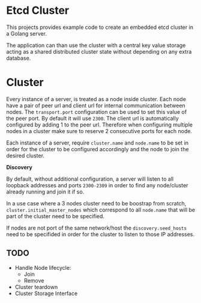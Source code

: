 # Etcd Cluster

This projects provides example code to create an embedded etcd cluster in a Golang server.

The application can than use the cluster with a central key value storage acting as a shared distributed cluster state without depending on any extra database.

# Cluster

Every instance of a server, is treated as a node inside cluster. Each node have a pair of 
peer url and client url for internal communication between nodes. The `transport.port` configuration can be used to set this value of the peer port. By default it will use `2300`. The client url is automatically configured by adding 1 to the peer url. Therefore when configuring multiple nodes in a cluster make sure to reserve 2 consecutive ports for each node.

Each instance of a server, require `cluster.name` and `node.name` to be set in order for the cluster to be configured accordingly and the node to join the desired cluster.

**Discovery**

By default, without additional configuration, a server will listen to all loopback addresses and ports `2300-2309` in order to find any node/cluster already running and join it if so.

In a use case where a 3 nodes cluster need to be boostrap from scratch, `cluster.initial_master_nodes` which correspond to all `node.name` that will be part of the cluster need to be specified.

If nodes are not port of the same network/host the `discovery.seed_hosts` need to be specifided in order for the cluster to listen to those IP addresses.

## TODO

- Handle Node lifecycle:
  - Join
  - Remove
- Cluster teardown
- Cluster Storage Interface